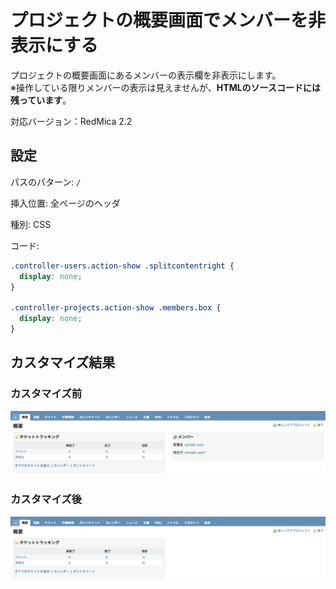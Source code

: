 # プロジェクトの概要画面でメンバーを非表示にする

プロジェクトの概要画面にあるメンバーの表示欄を非表示にします。  
※操作している限りメンバーの表示は見えませんが、**HTMLのソースコードには残っています**。

対応バージョン：RedMica 2.2

## 設定

パスのパターン: `/`

挿入位置: 全ページのヘッダ

種別: CSS

コード:

~~~ css
.controller-users.action-show .splitcontentright {
  display: none;
}

.controller-projects.action-show .members.box {
  display: none;
}
~~~

## カスタマイズ結果

### カスタマイズ前

![](overview_before@2x.png)

### カスタマイズ後

![](overview_after@2x.png)

